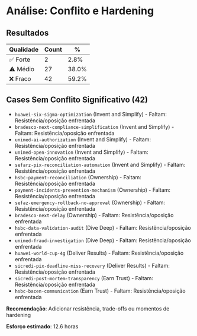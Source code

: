# Análise: Conflito e Hardening

## Resultados

| Qualidade | Count | % |
|-----------|-------|---|
| ✅ Forte  | 2 | 2.8% |
| ⚠️ Médio  | 27 | 38.0% |
| ❌ Fraco  | 42 | 59.2% |

## Cases Sem Conflito Significativo (42)

- `huawei-six-sigma-optimization` (Invent and Simplify) - Faltam: Resistência/oposição enfrentada
- `bradesco-next-compliance-simplification` (Invent and Simplify) - Faltam: Resistência/oposição enfrentada
- `unimed-ai-authorization` (Invent and Simplify) - Faltam: Resistência/oposição enfrentada
- `unimed-open-innovation` (Invent and Simplify) - Faltam: Resistência/oposição enfrentada
- `sefarz-pix-reconciliation-automation` (Invent and Simplify) - Faltam: Resistência/oposição enfrentada
- `hsbc-payment-reconciliation` (Ownership) - Faltam: Resistência/oposição enfrentada
- `payment-incidents-prevention-mechanism` (Ownership) - Faltam: Resistência/oposição enfrentada
- `sefaz-emergency-rollback-no-approval` (Ownership) - Faltam: Resistência/oposição enfrentada
- `bradesco-next-delay` (Ownership) - Faltam: Resistência/oposição enfrentada
- `hsbc-data-validation-audit` (Dive Deep) - Faltam: Resistência/oposição enfrentada
- `unimed-fraud-investigation` (Dive Deep) - Faltam: Resistência/oposição enfrentada
- `huawei-world-cup-4g` (Deliver Results) - Faltam: Resistência/oposição enfrentada
- `sicredi-pix-deadline-miss-recovery` (Deliver Results) - Faltam: Resistência/oposição enfrentada
- `sicredi-post-mortem-transparency` (Earn Trust) - Faltam: Resistência/oposição enfrentada
- `hsbc-bacen-communication` (Earn Trust) - Faltam: Resistência/oposição enfrentada

**Recomendação**: Adicionar resistência, trade-offs ou momentos de hardening

**Esforço estimado**: 12.6 horas
